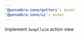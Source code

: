 ```yaml
---
'@penumbra-zone/getters': minor
'@penumbra-zone/ui': minor
---
```


Implement `SwapClaim` action view
